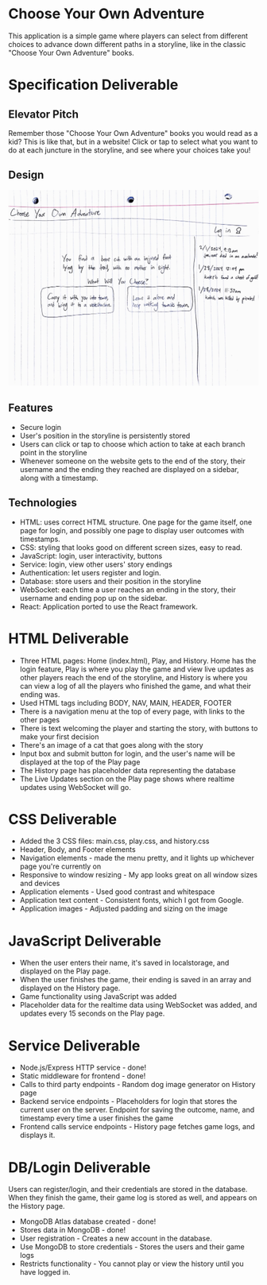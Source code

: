 # Choose Your Own Adventure
This application is a simple game where players can select from different choices to advance down different paths in a storyline, like in the classic "Choose Your Own Adventure" books. 

# Specification Deliverable
## Elevator Pitch
Remember those "Choose Your Own Adventure" books you would read as a kid? This is like that, but in a website! Click or tap to select what you want to do at each juncture in the storyline, and see where your choices take you!

## Design
![fish tank design draft](https://github.com/sadietayler/startup/blob/main/cyoa.png)

## Features
- Secure login
- User's position in the storyline is persistently stored
- Users can click or tap to choose which action to take at each branch point in the storyline
- Whenever someone on the website gets to the end of the story, their username and the ending they reached are displayed on a sidebar, along with a timestamp.

## Technologies
- HTML: uses correct HTML structure. One page for the game itself, one page for login, and possibly one page to display user outcomes with timestamps.
- CSS: styling that looks good on different screen sizes, easy to read. 
- JavaScript: login, user interactivity, buttons
- Service: login, view other users' story endings
- Authentication: let users register and login.
- Database: store users and their position in the storyline 
- WebSocket: each time a user reaches an ending in the story, their username and ending pop up on the sidebar. 
- React: Application ported to use the React framework. 

# HTML Deliverable
- Three HTML pages: Home (index.html), Play, and History. Home has the login feature, Play is where you play the game and view live updates as other players reach the end of the storyline, and History is where you can view a log of all the players who finished the game, and what their ending was.
- Used HTML tags including BODY, NAV, MAIN, HEADER, FOOTER
- There is a navigation menu at the top of every page, with links to the other pages
- There is text welcoming the player and starting the story, with buttons to make your first decision
- There's an image of a cat that goes along with the story
- Input box and submit button for login, and the user's name will be displayed at the top of the Play page
- The History page has placeholder data representing the database
- The Live Updates section on the Play page shows where realtime updates using WebSocket will go.

# CSS Deliverable
- Added the 3 CSS files: main.css, play.css, and history.css
- Header, Body, and Footer elements
- Navigation elements - made the menu pretty, and it lights up whichever page you're currently on
- Responsive to window resizing - My app looks great on all window sizes and devices
- Application elements - Used good contrast and whitespace
- Application text content - Consistent fonts, which I got from Google. 
- Application images - Adjusted padding and sizing on the image

# JavaScript Deliverable

- When the user enters their name, it's saved in localstorage, and displayed on the Play page.
- When the user finishes the game, their ending is saved in an array and displayed on the History page.
- Game functionality using JavaScript was added
- Placeholder data for the realtime data using WebSocket was added, and updates every 15 seconds on the Play page.

# Service Deliverable
- Node.js/Express HTTP service - done!
- Static middleware for frontend - done!
- Calls to third party endpoints - Random dog image generator on History page
- Backend service endpoints - Placeholders for login that stores the current user on the server. Endpoint for saving the outcome, name, and timestamp every time a user finishes the game
- Frontend calls service endpoints - History page fetches game logs, and displays it. 

# DB/Login Deliverable
Users can register/login, and their credentials are stored in the database. When they finish the game, their game log is stored as well, and appears on the History page. 

- MongoDB Atlas database created - done!
- Stores data in MongoDB - done!
- User registration - Creates a new account in the database.
- Use MongoDB to store credentials - Stores the users and their game logs
- Restricts functionality - You cannot play or view the history until you have logged in.

